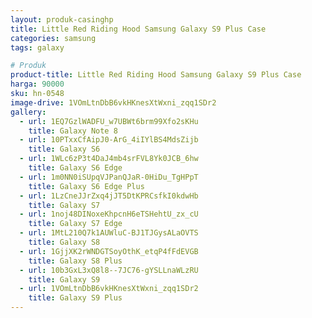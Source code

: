 ```yaml
---
layout: produk-casinghp
title: Little Red Riding Hood Samsung Galaxy S9 Plus Case
categories: samsung
tags: galaxy

# Produk
product-title: Little Red Riding Hood Samsung Galaxy S9 Plus Case
harga: 90000
sku: hn-0548
image-drive: 1VOmLtnDbB6vkHKnesXtWxni_zqq1SDr2
gallery:
  - url: 1EQ7GzlWADFU_w7UBWt6brm99Xfo2sKHu
    title: Galaxy Note 8
  - url: 10PTxxCfAipJ0-ArG_4iIYlBS4MdsZijb
    title: Galaxy S6
  - url: 1WLc6zP3t4DaJ4mb4srFVL8Yk0JCB_6hw
    title: Galaxy S6 Edge
  - url: 1m0NN0iSUpqVJPanQJaR-0HiDu_TgHPpT
    title: Galaxy S6 Edge Plus
  - url: 1LzCneJJrZxq4jJT5DtKPRCsfkI0kdwHb
    title: Galaxy S7
  - url: 1noj48DINoxeKhpcnH6eTSHehtU_zx_cU
    title: Galaxy S7 Edge
  - url: 1MtL210Q7k1AUWluC-BJ1TJGysALaOVTS
    title: Galaxy S8
  - url: 1GjjXK2rWNDGTSoyOthK_etqP4fFdEVGB
    title: Galaxy S8 Plus
  - url: 10b3GxL3xQ8l8--7JC76-gYSLLnaWLzRU
    title: Galaxy S9
  - url: 1VOmLtnDbB6vkHKnesXtWxni_zqq1SDr2
    title: Galaxy S9 Plus
---
```

